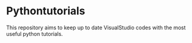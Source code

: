# Pythontutorials
This repository aims to keep up to date VisualStudio codes with the most useful python tutorials. 
